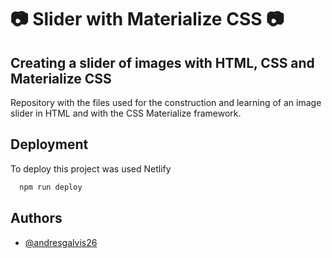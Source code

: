 
#  📷 Slider with Materialize CSS 📷

## Creating a slider of images with HTML, CSS and Materialize CSS


Repository with the files used for the construction and learning of an image slider in HTML and with the CSS Materialize framework.




## Deployment

To deploy this project was used Netlify

```bash
  npm run deploy
```


## Authors

- [@andresgalvis26](https://www.github.com/andresgalvis26)



